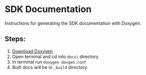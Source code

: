 # SDK Documentation

Instructions for generating the SDK documentation with Doxygen.

## Steps:

1. [Download Doxygen](http://www.stack.nl/~dimitri/doxygen/download.html)
1. Open terminal and cd into `docs\` directory
1. In terminal run `doxygen doxgen.conf`
1. Built docs will be in `_build` directory